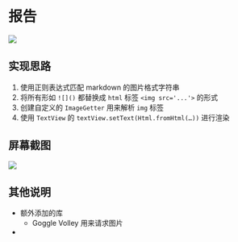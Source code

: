 # 报告

![](https://s2.ax1x.com/2019/07/04/ZUseAA.jpg)

## 实现思路

1. 使用正则表达式匹配 markdown 的图片格式字符串
2. 将所有形如 `![]()` 都替换成 `html` 标签 `<img src='...'>` 的形式
3. 创建自定义的 `ImageGetter` 用来解析 `img` 标签
4. 使用 `TextView` 的 `textView.setText(Html.fromHtml(…))` 进行渲染

## 屏幕截图

![](img1.png)

## 其他说明

- 额外添加的库
  - Goggle Volley 用来请求图片
- 